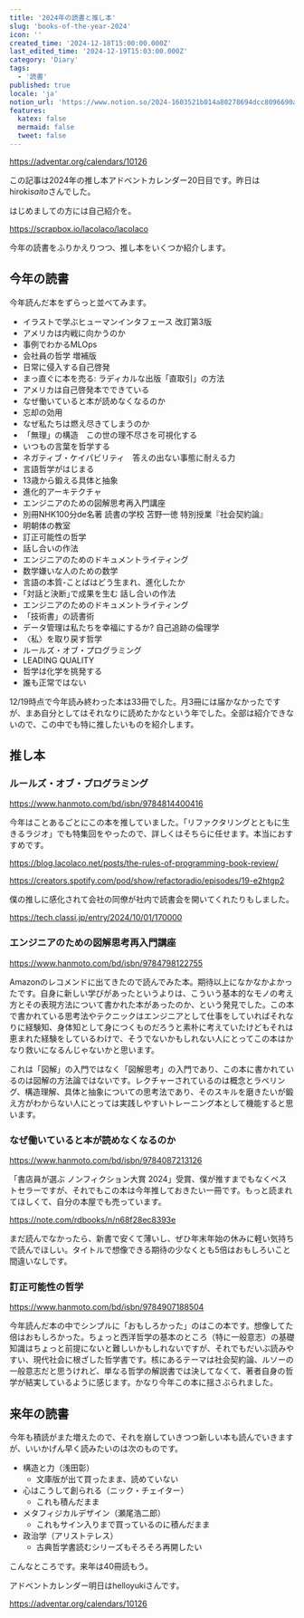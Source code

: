 ```yaml
---
title: '2024年の読書と推し本'
slug: 'books-of-the-year-2024'
icon: ''
created_time: '2024-12-18T15:00:00.000Z'
last_edited_time: '2024-12-19T15:03:00.000Z'
category: 'Diary'
tags:
  - '読書'
published: true
locale: 'ja'
notion_url: 'https://www.notion.so/2024-1603521b014a80278694dcc8096690a8'
features:
  katex: false
  mermaid: false
  tweet: false
---
```


https://adventar.org/calendars/10126

この記事は2024年の推し本アドベントカレンダー20日目です。昨日はhiroki*saito*さんでした。

はじめましての方には自己紹介を。

https://scrapbox.io/lacolaco/lacolaco

今年の読書をふりかえりつつ、推し本をいくつか紹介します。

## 今年の読書

今年読んだ本をずらっと並べてみます。

- イラストで学ぶヒューマンインタフェース 改訂第3版
- アメリカは内戦に向かうのか
- 事例でわかるMLOps
- 会社員の哲学 増補版
- 日常に侵入する自己啓発
- まっ直ぐに本を売る: ラディカルな出版「直取引」の方法
- アメリカは自己啓発本でできている
- なぜ働いていると本が読めなくなるのか
- 忘却の効用
- なぜ私たちは燃え尽きてしまうのか
- 「無理」の構造　この世の理不尽さを可視化する
- いつもの言葉を哲学する
- ネガティブ・ケイパビリティ　答えの出ない事態に耐える力
- 言語哲学がはじまる
- 13歳から鍛える具体と抽象
- 進化的アーキテクチャ
- エンジニアのための図解思考再入門講座
- 別冊NHK100分de名著 読書の学校 苫野一徳 特別授業『社会契約論』
- 明朝体の教室
- 訂正可能性の哲学
- 話し合いの作法
- エンジニアのためのドキュメントライティング
- 数学嫌いな人のための数学
- 言語の本質-ことばはどう生まれ、進化したか
- ｢対話と決断｣で成果を生む 話し合いの作法
- エンジニアのためのドキュメントライティング
- 「技術書」の読書術
- データ管理は私たちを幸福にするか? 自己追跡の倫理学
- 〈私〉を取り戻す哲学
- ルールズ・オブ・プログラミング
- LEADING QUALITY
- 哲学は化学を挑発する
- 誰も正常ではない

12/19時点で今年読み終わった本は33冊でした。月3冊には届かなかったですが、まあ自分としてはそれなりに読めたかなという年でした。全部は紹介できないので、この中でも特に推したいものを紹介します。

## 推し本

### ルールズ・オブ・プログラミング

https://www.hanmoto.com/bd/isbn/9784814400416

今年はことあるごとにこの本を推していました。「リファクタリングとともに生きるラジオ」でも特集回をやったので、詳しくはそちらに任せます。本当におすすめです。

https://blog.lacolaco.net/posts/the-rules-of-programming-book-review/

https://creators.spotify.com/pod/show/refactoradio/episodes/19-e2htgp2

僕の推しに感化されて会社の同僚が社内で読書会を開いてくれたりもしました。

https://tech.classi.jp/entry/2024/10/01/170000

### エンジニアのための図解思考再入門講座

https://www.hanmoto.com/bd/isbn/9784798122755

Amazonのレコメンドに出てきたので読んでみた本。期待以上になかなかよかったです。自身に新しい学びがあったというよりは、こういう基本的なモノの考え方とその表現方法について書かれた本があったのか、という発見でした。この本で書かれている思考法やテクニックはエンジニアとして仕事をしていればそれなりに経験知、身体知として身につくものだろうと素朴に考えていたけどもそれは恵まれた経験をしているわけで、そうでないかもしれない人にとってこの本はかなり救いになるんじゃないかと思います。

これは「図解」の入門ではなく「図解思考」の入門であり、この本に書かれているのは図解の方法論ではないです。レクチャーされているのは概念とラベリング、構造理解、具体と抽象についての思考法であり、そのスキルを磨きたいが鍛え方がわからない人にとっては実践しやすいトレーニング本として機能すると思います。

### なぜ働いていると本が読めなくなるのか

https://www.hanmoto.com/bd/isbn/9784087213126

「書店員が選ぶ ノンフィクション大賞 2024」受賞、僕が推すまでもなくベストセラーですが、それでもこの本は今年推しておきたい一冊です。もっと読まれてほしくて、自分の本屋でも売っています。

https://note.com/rdbooks/n/n68f28ec8393e

まだ読んでなかったら、新書で安くて薄いし、ぜひ年末年始の休みに軽い気持ちで読んでほしい。タイトルで想像できる期待の少なくとも5倍はおもしろいこと間違いなしです。

### 訂正可能性の哲学

https://www.hanmoto.com/bd/isbn/9784907188504

今年読んだ本の中でシンプルに「おもしろかった」のはこの本です。想像してた倍はおもしろかった。ちょっと西洋哲学の基本のところ（特に一般意志）の基礎知識はちょっと前提にないと難しいかもしれないですが、それでもだいぶ読みやすい、現代社会に根ざした哲学書です。核にあるテーマは社会契約論、ルソーの一般意志だと思うけれど、単なる哲学の解説書では決してなくて、著者自身の哲学が結実しているように感じます。かなり今年この本に揺さぶられました。

## 来年の読書

今年も積読がまた増えたので、それを崩していきつつ新しい本も読んでいきますが、いいかげん早く読みたいのは次のものです。

- 構造と力（浅田彰）
  - 文庫版が出て買ったまま、読めていない
- 心はこうして創られる（ニック・チェイター）
  - これも積んだまま
- メタフィジカルデザイン（瀬尾浩二郎）
  - これもサイン入りまで買っているのに積んだまま
- 政治学（アリストテレス）
  - 古典哲学書読むシリーズもそろそろ再開したい

こんなところです。来年は40冊読もう。

アドベントカレンダー明日はhelloyukiさんです。

https://adventar.org/calendars/10126
